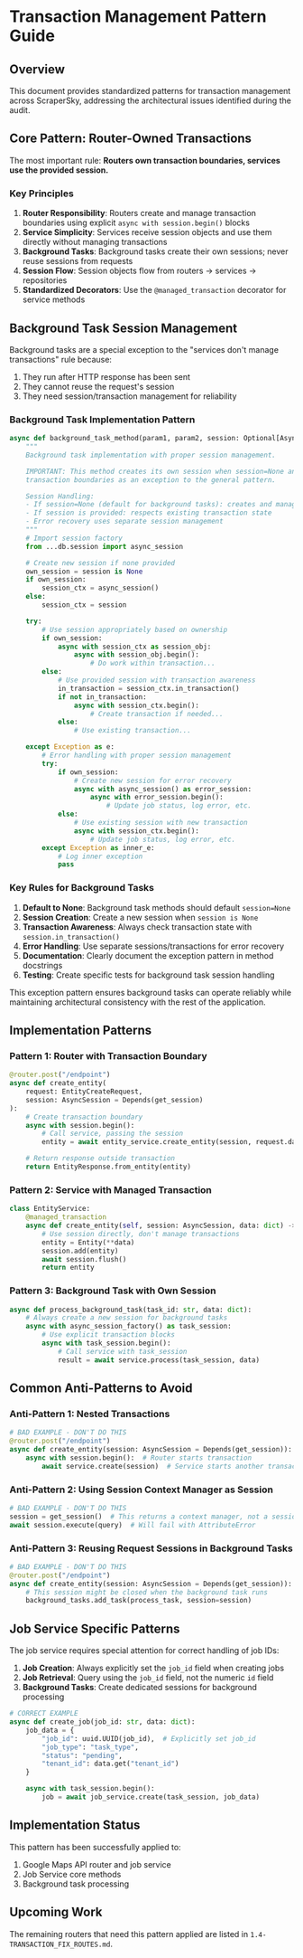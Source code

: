 # Transaction Management Pattern Guide

## Overview

This document provides standardized patterns for transaction management across ScraperSky, addressing the architectural issues identified during the audit.

## Core Pattern: Router-Owned Transactions

The most important rule: **Routers own transaction boundaries, services use the provided session.**

### Key Principles

1. **Router Responsibility**: Routers create and manage transaction boundaries using explicit `async with session.begin()` blocks
2. **Service Simplicity**: Services receive session objects and use them directly without managing transactions
3. **Background Tasks**: Background tasks create their own sessions; never reuse sessions from requests
4. **Session Flow**: Session objects flow from routers → services → repositories
5. **Standardized Decorators**: Use the `@managed_transaction` decorator for service methods

## Background Task Session Management

Background tasks are a special exception to the "services don't manage transactions" rule because:

1. They run after HTTP response has been sent
2. They cannot reuse the request's session
3. They need session/transaction management for reliability

### Background Task Implementation Pattern

```python
async def background_task_method(param1, param2, session: Optional[AsyncSession] = None):
    """
    Background task implementation with proper session management.

    IMPORTANT: This method creates its own session when session=None and manages
    transaction boundaries as an exception to the general pattern.

    Session Handling:
    - If session=None (default for background tasks): creates and manages own session
    - If session is provided: respects existing transaction state
    - Error recovery uses separate session management
    """
    # Import session factory
    from ...db.session import async_session

    # Create new session if none provided
    own_session = session is None
    if own_session:
        session_ctx = async_session()
    else:
        session_ctx = session

    try:
        # Use session appropriately based on ownership
        if own_session:
            async with session_ctx as session_obj:
                async with session_obj.begin():
                    # Do work within transaction...
        else:
            # Use provided session with transaction awareness
            in_transaction = session_ctx.in_transaction()
            if not in_transaction:
                async with session_ctx.begin():
                    # Create transaction if needed...
            else:
                # Use existing transaction...

    except Exception as e:
        # Error handling with proper session management
        try:
            if own_session:
                # Create new session for error recovery
                async with async_session() as error_session:
                    async with error_session.begin():
                        # Update job status, log error, etc.
            else:
                # Use existing session with new transaction
                async with session_ctx.begin():
                    # Update job status, log error, etc.
        except Exception as inner_e:
            # Log inner exception
            pass
```

### Key Rules for Background Tasks

1. **Default to None**: Background task methods should default `session=None`
2. **Session Creation**: Create a new session when `session is None`
3. **Transaction Awareness**: Always check transaction state with `session.in_transaction()`
4. **Error Handling**: Use separate sessions/transactions for error recovery
5. **Documentation**: Clearly document the exception pattern in method docstrings
6. **Testing**: Create specific tests for background task session handling

This exception pattern ensures background tasks can operate reliably while maintaining architectural consistency with the rest of the application.

## Implementation Patterns

### Pattern 1: Router with Transaction Boundary

```python
@router.post("/endpoint")
async def create_entity(
    request: EntityCreateRequest,
    session: AsyncSession = Depends(get_session)
):
    # Create transaction boundary
    async with session.begin():
        # Call service, passing the session
        entity = await entity_service.create_entity(session, request.data)

    # Return response outside transaction
    return EntityResponse.from_entity(entity)
```

### Pattern 2: Service with Managed Transaction

```python
class EntityService:
    @managed_transaction
    async def create_entity(self, session: AsyncSession, data: dict) -> Entity:
        # Use session directly, don't manage transactions
        entity = Entity(**data)
        session.add(entity)
        await session.flush()
        return entity
```

### Pattern 3: Background Task with Own Session

```python
async def process_background_task(task_id: str, data: dict):
    # Always create a new session for background tasks
    async with async_session_factory() as task_session:
        # Use explicit transaction blocks
        async with task_session.begin():
            # Call service with task_session
            result = await service.process(task_session, data)
```

## Common Anti-Patterns to Avoid

### Anti-Pattern 1: Nested Transactions

```python
# BAD EXAMPLE - DON'T DO THIS
@router.post("/endpoint")
async def create_entity(session: AsyncSession = Depends(get_session)):
    async with session.begin():  # Router starts transaction
        await service.create(session)  # Service starts another transaction
```

### Anti-Pattern 2: Using Session Context Manager as Session

```python
# BAD EXAMPLE - DON'T DO THIS
session = get_session()  # This returns a context manager, not a session!
await session.execute(query)  # Will fail with AttributeError
```

### Anti-Pattern 3: Reusing Request Sessions in Background Tasks

```python
# BAD EXAMPLE - DON'T DO THIS
@router.post("/endpoint")
async def create_entity(session: AsyncSession = Depends(get_session)):
    # This session might be closed when the background task runs
    background_tasks.add_task(process_task, session=session)
```

## Job Service Specific Patterns

The job service requires special attention for correct handling of job IDs:

1. **Job Creation**: Always explicitly set the `job_id` field when creating jobs
2. **Job Retrieval**: Query using the `job_id` field, not the numeric `id` field
3. **Background Tasks**: Create dedicated sessions for background processing

```python
# CORRECT EXAMPLE
async def create_job(job_id: str, data: dict):
    job_data = {
        "job_id": uuid.UUID(job_id),  # Explicitly set job_id
        "job_type": "task_type",
        "status": "pending",
        "tenant_id": data.get("tenant_id")
    }

    async with task_session.begin():
        job = await job_service.create(task_session, job_data)
```

## Implementation Status

This pattern has been successfully applied to:

1. Google Maps API router and job service
2. Job Service core methods
3. Background task processing

## Upcoming Work

The remaining routers that need this pattern applied are listed in `1.4-TRANSACTION_FIX_ROUTES.md`.
